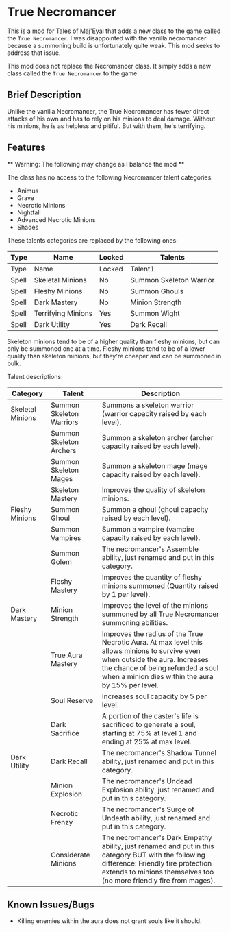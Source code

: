 # True Necromancer

This is a mod for Tales of Maj'Eyal that adds a new class to the game called
the `True Necromancer`. I was disappointed with the vanilla necromancer because
a summoning build is unfortunately quite weak. This mod seeks to address that issue.

This mod does not replace the Necromancer class. It simply adds a new class called the `True Necromancer` to the game.

## Brief Description

Unlike the vanilla Necromancer, the True Necromancer has fewer direct attacks of his own and has to rely on
his minions to deal damage. Without his minions, he is as helpless and pitiful. But with them, he's terrifying.

## Features

** Warning: The following may change as I balance the mod **

The class has no access to the following Necromancer talent categories:
- Animus
- Grave
- Necrotic Minions
- Nightfall
- Advanced Necrotic Minions
- Shades

These talents categories are replaced by the following ones:

| Type | Name | Locked | Talents |
| --- | --- | --- | --- |
| Type | Name | Locked | Talent1 | Talent2 | Talent3 | Talent4 |
| Spell | Skeletal Minions | No | Summon Skeleton Warrior | Summon Skeleton Archer | Summon Skeleton Mage | Skeleton Mastery |
| Spell | Fleshy Minions | No | Summon Ghouls | Summon Vampires | Summon Golem | Fleshy Mastery |
| Spell | Dark Mastery | No | Minion Strength | True Aura Mastery | Soul Reserve | Dark Sacrifice |
| Spell | Terrifying Minions | Yes | Summon Wight | Summon Dread | Summon Lich |  |
| Spell | Dark Utility | Yes | Dark Recall | Minion Explosion | Necrotic Frenzy | Considerate Minions |

Skeleton minions tend to be of a higher quality than fleshy minions, but can only be summoned one at a time. Fleshy minions tend to be of a lower quality than skeleton minions, but they're cheaper and can be summoned in bulk.

Talent descriptions:

| Category | Talent | Description |
| --- | --- | --- |
| Skeletal Minions | Summon Skeleton Warriors | Summons a skeleton warrior (warrior capacity raised by each level). |
|  | Summon Skeleton Archers | Summon a skeleton archer (archer capacity raised by each level). |
|  | Summon Skeleton Mages | Summon a skeleton mage (mage capacity raised by each level). |
|  | Skeleton Mastery | Improves the quality of skeleton minions. |
| Fleshy Minions | Summon Ghoul | Summon a ghoul (ghoul capacity raised by each level). |
|  | Summon Vampires | Summon a vampire (vampire capacity raised by each level). |
|  | Summon Golem | The necromancer's Assemble ability, just renamed and put in this category. |
|  | Fleshy Mastery | Improves the quantity of fleshy minions summoned (Quantity raised by 1 per level). |
| Dark Mastery | Minion Strength | Improves the level of the minions summoned by all True Necromancer summoning abilities. |
|  | True Aura Mastery | Improves the radius of the True Necrotic Aura. At max level this allows minions to survive even when outside the aura. Increases the chance of being refunded a soul when a minion dies within the aura by 15% per level. |
|  | Soul Reserve | Increases soul capacity by 5 per level. |
|  | Dark Sacrifice | A portion of the caster's life is sacrificed to generate a soul, starting at 75% at level 1 and ending at 25% at max level. |
| Dark Utility | Dark Recall | The necromancer's Shadow Tunnel ability, just renamed and put in this category. |
|  | Minion Explosion | The necromancer's Undead Explosion ability, just renamed and put in this category. |
|  | Necrotic Frenzy | The necromancer's Surge of Undeath ability, just renamed and put in this category. |
|  | Considerate Minions | The necromancer's Dark Empathy ability, just renamed and put in this category BUT with the following difference: Friendly fire protection extends to minions themselves too (no more friendly fire from mages). |

## Known Issues/Bugs

- Killing enemies within the aura does not grant souls like it should.

